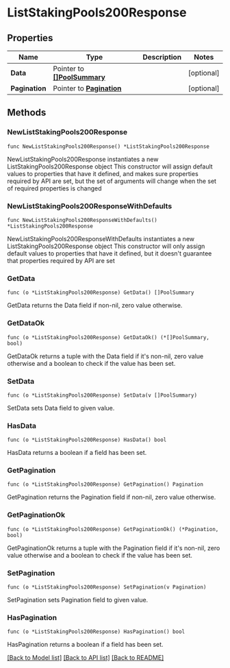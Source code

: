# ListStakingPools200Response

## Properties

Name | Type | Description | Notes
------------ | ------------- | ------------- | -------------
**Data** | Pointer to [**[]PoolSummary**](PoolSummary.md) |  | [optional] 
**Pagination** | Pointer to [**Pagination**](Pagination.md) |  | [optional] 

## Methods

### NewListStakingPools200Response

`func NewListStakingPools200Response() *ListStakingPools200Response`

NewListStakingPools200Response instantiates a new ListStakingPools200Response object
This constructor will assign default values to properties that have it defined,
and makes sure properties required by API are set, but the set of arguments
will change when the set of required properties is changed

### NewListStakingPools200ResponseWithDefaults

`func NewListStakingPools200ResponseWithDefaults() *ListStakingPools200Response`

NewListStakingPools200ResponseWithDefaults instantiates a new ListStakingPools200Response object
This constructor will only assign default values to properties that have it defined,
but it doesn't guarantee that properties required by API are set

### GetData

`func (o *ListStakingPools200Response) GetData() []PoolSummary`

GetData returns the Data field if non-nil, zero value otherwise.

### GetDataOk

`func (o *ListStakingPools200Response) GetDataOk() (*[]PoolSummary, bool)`

GetDataOk returns a tuple with the Data field if it's non-nil, zero value otherwise
and a boolean to check if the value has been set.

### SetData

`func (o *ListStakingPools200Response) SetData(v []PoolSummary)`

SetData sets Data field to given value.

### HasData

`func (o *ListStakingPools200Response) HasData() bool`

HasData returns a boolean if a field has been set.

### GetPagination

`func (o *ListStakingPools200Response) GetPagination() Pagination`

GetPagination returns the Pagination field if non-nil, zero value otherwise.

### GetPaginationOk

`func (o *ListStakingPools200Response) GetPaginationOk() (*Pagination, bool)`

GetPaginationOk returns a tuple with the Pagination field if it's non-nil, zero value otherwise
and a boolean to check if the value has been set.

### SetPagination

`func (o *ListStakingPools200Response) SetPagination(v Pagination)`

SetPagination sets Pagination field to given value.

### HasPagination

`func (o *ListStakingPools200Response) HasPagination() bool`

HasPagination returns a boolean if a field has been set.


[[Back to Model list]](../README.md#documentation-for-models) [[Back to API list]](../README.md#documentation-for-api-endpoints) [[Back to README]](../README.md)


